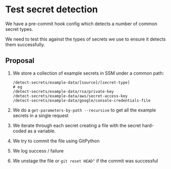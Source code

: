# Test secret detection

We have a pre-commit hook config which detects a number of common secret types. 

We need to test this against the types of secrets we use to ensure it detects 
them successfully. 

## Proposal 

1. We store a collection of example secrets in SSM under a common path: 

    ```
    /detect-secrets/example-data/[source]/[secret-type]
    # eg 
    /detect-secrets/example-data/rsa/private-key
    /detect-secrets/example-data/aws/secret-access-key
    /detect-secrets/example-data/google/console-credentials-file
    ```

2. We do a `get-parameters-by-path --recursive` to get all the example 
secrets in a single request

3. We iterate through each secret creating a file with the secret hard-coded 
as a variable. 

4. We try to commit the file using GitPython 

5. We log success / failure 

6. We unstage the file or `git reset HEAD^` if the commit was successful